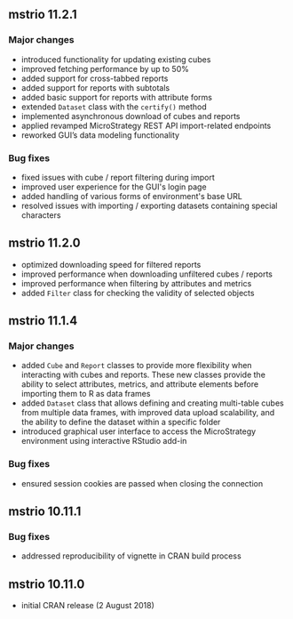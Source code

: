 ## mstrio 11.2.1
### Major changes
* introduced functionality for updating existing cubes
* improved fetching performance by up to 50%
* added support for cross-tabbed reports
* added support for reports with subtotals
* added basic support for reports with attribute forms
* extended `Dataset` class with the `certify()` method
* implemented asynchronous download of cubes and reports
* applied revamped MicroStrategy REST API import-related endpoints
* reworked GUI’s data modeling functionality

### Bug fixes
* fixed issues with cube / report filtering during import
* improved user experience for the GUI's login page
* added handling of various forms of environment's base URL
* resolved issues with importing / exporting datasets containing special characters


## mstrio 11.2.0
* optimized downloading speed for filtered reports
* improved performance when downloading unfiltered cubes / reports
* improved performance when filtering by attributes and metrics
* added `Filter` class for checking the validity of selected objects


## mstrio 11.1.4
### Major changes
* added `Cube` and `Report` classes to provide more flexibility when interacting with cubes and reports. These new classes provide the ability to select attributes, metrics, and attribute elements before importing them to R as data frames
* added `Dataset` class that allows defining and creating multi-table cubes from multiple data frames, with improved data upload scalability, and the ability to define the dataset within a specific folder
* introduced graphical user interface to access the MicroStrategy environment using interactive RStudio add-in

### Bug fixes
* ensured session cookies are passed when closing the connection


## mstrio 10.11.1
### Bug fixes
* addressed reproducibility of vignette in CRAN build process


## mstrio 10.11.0
* initial CRAN release (2 August 2018)
